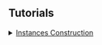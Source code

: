 ## Tutorials

<details>
  <summary><a href="./tutorial/InstancesConstruction.md">
    Instances Construction 
  </a></summary>
    Routine `_.workpiece.construct` is used for instances construction.
</details>